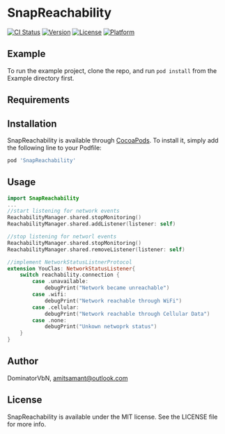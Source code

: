 # SnapReachability

[![CI Status](https://img.shields.io/travis/DominatorVbN/SnapReachability.svg?style=for-the-badge)](https://travis-ci.org/DominatorVbN/SnapReachability)
[![Version](https://img.shields.io/cocoapods/v/SnapReachability.svg?style=for-the-badge)](https://cocoapods.org/pods/SnapReachability)
[![License](https://img.shields.io/cocoapods/l/SnapReachability.svg?style=for-the-badge)](https://cocoapods.org/pods/SnapReachability)
[![Platform](https://img.shields.io/cocoapods/p/SnapReachability.svg?style=for-the-badge)](https://cocoapods.org/pods/SnapReachability)

## Example

To run the example project, clone the repo, and run `pod install` from the Example directory first.

## Requirements

## Installation

SnapReachability is available through [CocoaPods](https://cocoapods.org). To install
it, simply add the following line to your Podfile:

```ruby
pod 'SnapReachability'
```
## Usage
```swift
import SnapReachability
...
//start listening for network events
ReachabilityManager.shared.stopMonitoring()
ReachabilityManager.shared.addListener(listener: self)

//stop listening for networl events
ReachabilityManager.shared.stopMonitoring()
ReachabilityManager.shared.removeListener(listener: self)

//implement NetworkStatusListnerProtocol
extension YouClas: NetworkStatusListener{
    switch reachability.connection {
        case .unavailable:
            debugPrint("Network became unreachable")
        case .wifi:
            debugPrint("Network reachable through WiFi")
        case .cellular:
            debugPrint("Network reachable through Cellular Data")
        case .none:
            debugPrint("Unkown netwoprk status")
    }
}
```
## Author

DominatorVbN, amitsamant@outlook.com

## License

SnapReachability is available under the MIT license. See the LICENSE file for more info.
